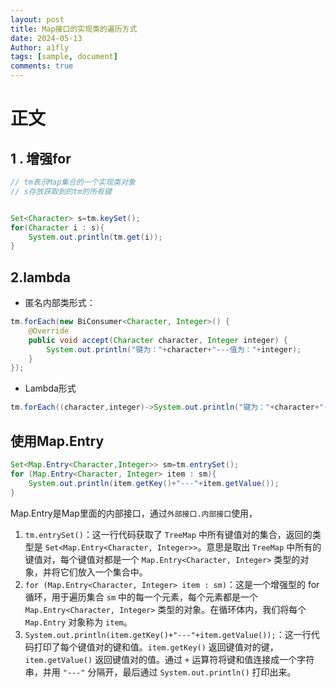 ```yaml
---
layout: post
title: Map接口的实现类的遍历方式
date: 2024-05-13 
Author: a1fly
tags: [sample, document]
comments: true
---
```

# 正文

## 1 . 增强for

```java
// tm表示Map集合的一个实现类对象
// s存放获取到的tm的所有键


Set<Character> s=tm.keySet();
for(Character i : s){
    System.out.println(tm.get(i));
}
```





## 2.lambda

- 匿名内部类形式：

```java
tm.forEach(new BiConsumer<Character, Integer>() {
    @Override
    public void accept(Character character, Integer integer) {
        System.out.println("键为："+character+"---值为："+integer);
    }
});
```



- Lambda形式

```java
tm.forEach((character,integer)->System.out.println("键为："+character+"---值为："+integer));

```



## 使用Map.Entry

```java
Set<Map.Entry<Character,Integer>> sm=tm.entrySet();
for (Map.Entry<Character, Integer> item : sm){
    System.out.println(item.getKey()+"---"+item.getValue());
}
```

Map.Entry是Map里面的内部接口，通过`外部接口.内部接口`使用，

1. `tm.entrySet()`：这一行代码获取了 `TreeMap` 中所有键值对的集合，返回的类型是 `Set<Map.Entry<Character, Integer>>`。意思是取出 `TreeMap` 中所有的键值对，每个键值对都是一个 `Map.Entry<Character, Integer>` 类型的对象，并将它们放入一个集合中。
2. `for (Map.Entry<Character, Integer> item : sm)`：这是一个增强型的 for 循环，用于遍历集合 `sm` 中的每一个元素，每个元素都是一个 `Map.Entry<Character, Integer>` 类型的对象。在循环体内，我们将每个 `Map.Entry` 对象称为 `item`。
3. `System.out.println(item.getKey()+"---"+item.getValue());`：这一行代码打印了每个键值对的键和值。`item.getKey()` 返回键值对的键，`item.getValue()` 返回键值对的值。通过 `+` 运算符将键和值连接成一个字符串，并用 `"---"` 分隔开，最后通过 `System.out.println()` 打印出来。





